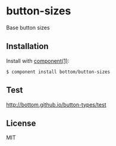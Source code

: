 
# button-sizes

  Base button sizes

## Installation

  Install with [component(1)](http://component.io):

    $ component install bottom/button-sizes

## Test
http://bottom.github.io/button-types/test

## License

  MIT
